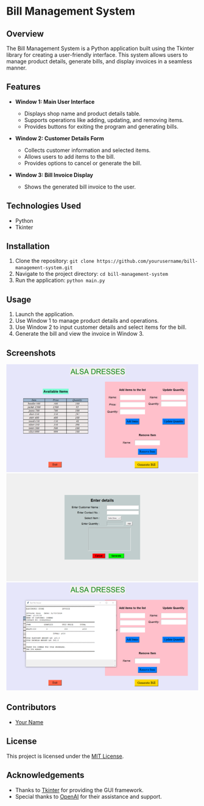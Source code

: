 # Bill Management System

## Overview
The Bill Management System is a Python application built using the Tkinter library for creating a user-friendly interface. This system allows users to manage product details, generate bills, and display invoices in a seamless manner. 

## Features
- **Window 1: Main User Interface**
  - Displays shop name and product details table.
  - Supports operations like adding, updating, and removing items.
  - Provides buttons for exiting the program and generating bills.

- **Window 2: Customer Details Form**
  - Collects customer information and selected items.
  - Allows users to add items to the bill.
  - Provides options to cancel or generate the bill.

- **Window 3: Bill Invoice Display**
  - Shows the generated bill invoice to the user.

## Technologies Used
- Python
- Tkinter

## Installation
1. Clone the repository: `git clone https://github.com/yourusername/bill-management-system.git`
2. Navigate to the project directory: `cd bill-management-system`
3. Run the application: `python main.py`

## Usage
1. Launch the application.
2. Use Window 1 to manage product details and operations.
3. Use Window 2 to input customer details and select items for the bill.
4. Generate the bill and view the invoice in Window 3.

## Screenshots
![Window 1](Screenshots/main-window.png)
![Window 2](screenshots/bill-window.png)
![Window 3](screenshots/invoice.png)

## Contributors
- [Your Name](https://github.com/yourusername)

## License
This project is licensed under the [MIT License](LICENSE).

## Acknowledgements
- Thanks to [Tkinter](https://docs.python.org/3/library/tkinter.html) for providing the GUI framework.
- Special thanks to [OpenAI](https://openai.com) for their assistance and support.
